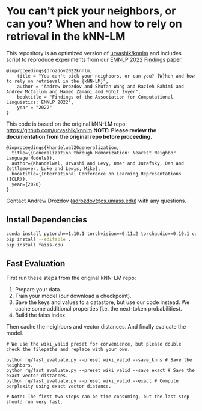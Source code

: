 # You can't pick your neighbors, or can you? When and how to rely on retrieval in the kNN-LM

This repository is an optimized version of [urvashik/knnlm](https://github.com/urvashik/knnlm) and includes script to reproduce experiments from our [EMNLP 2022 Findings](https://arxiv.org/abs/2210.15859) paper.

```
@inproceedings{drozdov2022knnlm,
    title = "You can't pick your neighbors, or can you? {W}hen and how to rely on retrieval in the {kNN-LM}",
    author = "Andrew Drozdov and Shufan Wang and Razieh Rahimi and Andrew McCallum and Hamed Zamani and Mohit Iyyer",
    booktitle = "Findings of the Association for Computational Linguistics: EMNLP 2022",
    year = "2022"
}
```

This code is based on the original kNN-LM repo: https://github.com/urvashik/knnlm **NOTE: Please review the documentation from the original repo before proceeding.**

```
@inproceedings{khandelwal20generalization,
  title={{Generalization through Memorization: Nearest Neighbor Language Models}},
  author={Khandelwal, Urvashi and Levy, Omer and Jurafsky, Dan and Zettlemoyer, Luke and Lewis, Mike},
  booktitle={International Conference on Learning Representations (ICLR)},
  year={2020}
}
```

Contact Andrew Drozdov (adrozdov@cs.umass.edu) with any questions.

## Install Dependencies

```bash
conda install pytorch==1.10.1 torchvision==0.11.2 torchaudio==0.10.1 cudatoolkit=11.3 -c pytorch -c conda-forge -y
pip install --editable .
pip install faiss-cpu
```

## Fast Evaluation

First run these steps from the original kNN-LM repo:

1. Prepare your data.
2. Train your model (our download a checkpoint).
3. Save the keys and values to a datastore, but use our code instead. We cache some additional properties (i.e. the next-token probabilities).
4. Build the faiss index.

Then cache the neighbors and vector distances. And finally evaluate the model.

```
# We use the wiki_valid preset for convenience, but please double check the filepaths and replace with your own.

python rq/fast_evaluate.py --preset wiki_valid --save_knns # Save the neighbors.
python rq/fast_evaluate.py --preset wiki_valid --save_exact # Save the exact vector distances.
python rq/fast_evaluate.py --preset wiki_valid --exact # Compute perplexity using exact vector distance.

# Note: The first two steps can be time consuming, but the last step should run very fast.
```
